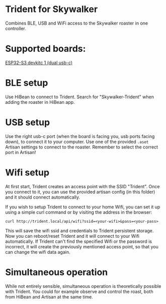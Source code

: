# Trident for Skywalker

Combines BLE, USB and WiFi access to the Skywalker roaster in one controller.

# Supported boards:

[ESP32-S3 devkitc 1 (dual usb-c)](https://a.aliexpress.com/_EH8OGvc)

# BLE setup
Use HiBean to connect to Trident. Search for "Skywalker-Trident" when adding the roaster in HiBean app.

# USB setup
Use the right usb-c port (when the board is facing you, usb ports facing down), to connect it to your computer. Use one
of the provided `.aset` Artisan settings to connect to the roaster. Remember to select the correct port in Artisan!

# Wifi setup
At first start, Trident creates an access point with the SSID "Trident". Once you connect to it, you can use the
provided artisan config (in this folder) and it should connect automatically.

If you wish to setup Trident to connect to your home Wifi, you can set it up using a simple curl command or by visiting
the address in the browser:
```
curl http://trident.local/api/wifi?ssid=<your-wifi>&pass=<your-pass>
```

This will save the wifi ssid and credentials to Trident persistent storage. Now you can reboot/reset Trident and it will
connect to your Wifi automatically. 
If Trident can't find the specified Wifi or the password is incorrect, it will create the previously mentioned access
point, so that you can change the wifi data again.


# Simultaneous operation
While not entirely sensible, simultaneous operation is theoretically possible with Trident. You could for example
observe and control the roast, both from HiBean and Artisan at the same time.

